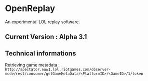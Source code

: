 # OpenReplay
An experimental LOL replay software.

## Current Version : Alpha 3.1

## Technical informations

Retrieving game metadata :
`http://spectator.euw1.lol.riotgames.com/observer-mode/rest/consumer/getGameMetaData/<PlatformID>/<GameID>/1/token`
